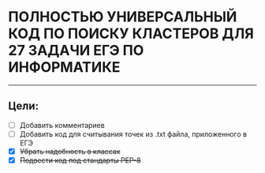 # ПОЛНОСТЬЮ УНИВЕРСАЛЬНЫЙ КОД ПО ПОИСКУ КЛАСТЕРОВ ДЛЯ 27 ЗАДАЧИ ЕГЭ ПО ИНФОРМАТИКЕ
____

## Цели:
+ [ ] Добавить комментариев
+ [ ] Добавить код для считывания точек из .txt файла, приложенного в ЕГЭ
+ [X] ~~Убрать надобность в классах~~
+ [X] ~~Подвести код под стандарты PEP-8~~
